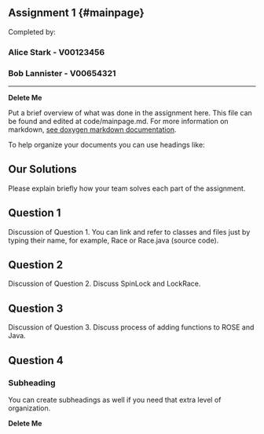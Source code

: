 Assignment 1			{#mainpage}
------------

Completed by:

### Alice Stark - V00123456 ###
### Bob Lannister - V00654321 ###

 ---

**Delete Me** 

Put a brief overview of what was done in the assignment here. This file can be found and edited at code/mainpage.md.
For more information on markdown, [see doxygen markdown documentation](http://www.stack.nl/~dimitri/doxygen/manual/markdown.html). 

To help organize your documents you can use headings like:
## Our Solutions ##

Please explain briefly how your team solves each part of the assignment.

## Question 1 ##

Discussion of Question 1. You can link and refer to classes and files just by typing their name, for example, Race or Race.java (source code).

## Question 2 ##

Discussion of Question 2. Discuss SpinLock and LockRace.

## Question 3 ##

Discussion of Question 3. Discuss process of adding functions to ROSE and Java. 

## Question 4 ##

### Subheading ###

You can create subheadings as well if you need that extra level of organization.


**Delete Me**